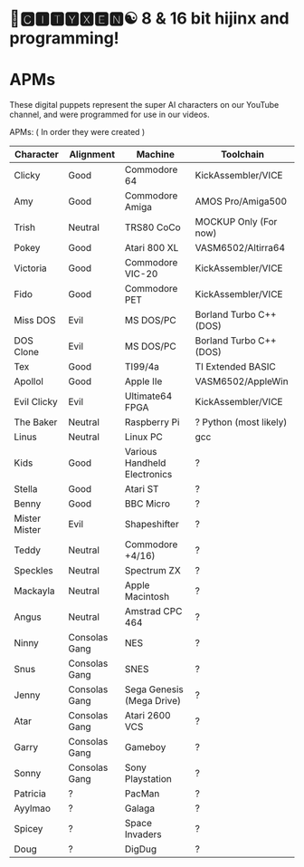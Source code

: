 # 🌆🅲🅸🆃🆈🆇🅴🅽☯️ 8 & 16 bit hijinx and programming!

# APMs
 
These digital puppets represent the super AI characters on our YouTube channel, and were programmed for use in our videos.

APMs: ( In order they were created )

| Character | Alignment | Machine | Toolchain |
| --- | --- | --- | --- | 
| Clicky| Good | Commodore 64 | KickAssembler/VICE |
| Amy  | Good | Commodore Amiga | AMOS Pro/Amiga500 |
| Trish | Neutral | TRS80 CoCo | MOCKUP Only (For now) |
| Pokey | Good | Atari 800 XL | VASM6502/Altirra64 |
| Victoria | Good | Commodore VIC-20 | KickAssembler/VICE |
| Fido  | Good | Commodore PET | KickAssembler/VICE |
| Miss DOS | Evil | MS DOS/PC | Borland Turbo C++ (DOS) |
| DOS Clone | Evil | MS DOS/PC | Borland Turbo C++ (DOS) |
| Tex    | Good | TI99/4a   | TI Extended BASIC |
| Apollol | Good | Apple IIe   | VASM6502/AppleWin |
| Evil Clicky | Evil | Ultimate64 FPGA | KickAssembler/VICE |
| The Baker | Neutral | Raspberry Pi | ? Python (most likely) |
| Linus | Neutral | Linux PC | gcc |
| Kids | Good | Various Handheld Electronics | ? |
| Stella| Good | Atari ST | ? |
| Benny | Good | BBC Micro | ? |
| Mister Mister | Evil | Shapeshifter | ? |
| Teddy | Neutral | Commodore +4/16) | ? |
| Speckles | Neutral | Spectrum ZX | ? |
| Mackayla | Neutral | Apple Macintosh | ? |
| Angus  | Neutral | Amstrad CPC 464 | ? |
| Ninny | Consolas Gang | NES | ? |
| Snus | Consolas Gang | SNES | ? |
| Jenny | Consolas Gang | Sega Genesis (Mega Drive) | ? |
| Atar | Consolas Gang | Atari 2600 VCS | ?|
| Garry | Consolas Gang | Gameboy | ? |
| Sonny | Consolas Gang | Sony Playstation | ? |
| Patricia | ? | PacMan | ? |
| Ayylmao | ? | Galaga | ? |
| Spicey | ? | Space Invaders | ? |
| Doug | ? | DigDug | ? |

